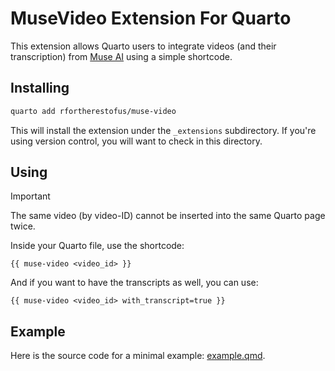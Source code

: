 # MuseVideo Extension For Quarto

This extension allows Quarto users to integrate videos (and their transcription) from [Muse AI](https://muse.ai/) using a simple shortcode.

## Installing


```bash
quarto add rfortherestofus/muse-video
```

This will install the extension under the `_extensions` subdirectory.
If you're using version control, you will want to check in this directory.

## Using

> [!IMPORTANT]
> The same video (by video-ID) cannot be inserted into the same Quarto page twice.

Inside your Quarto file, use the shortcode:

```
{{ muse-video <video_id> }}
```

And if you want to have the transcripts as well, you can use: 

```
{{ muse-video <video_id> with_transcript=true }}
```


## Example

Here is the source code for a minimal example: [example.qmd](example.qmd).

